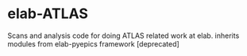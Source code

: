 # elab-ATLAS
Scans and analysis code for doing ATLAS related work at elab. inherits modules from elab-pyepics framework
[deprecated]
